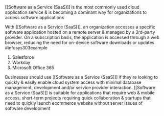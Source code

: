 [[Software as a Service (SaaS)]] is the most commonly used cloud application service & is becoming a dominant way for organizations to access software applications

With [[Software as a Service (SaaS)]], an organization accesses a specific software application hosted on a remote server & managed by a 3rd-party provider. On a subscription basis, the application is accessed through a web browser, reducing the need for on-device software downloads or updates.
#infosys303example 
1. Salesforce
2. Workday
3. Microsoft Office 365

Businesses should use [[Software as a Service (SaaS)]] if they're looking to quickly & easily enable cloud system access with minimal database management, development and/or service provider interaction. [[Software as a Service (SaaS)]] is suitable for applications that require web & mobile access, short-term projects requiring quick collaboration & startups that need to quickly launch ecommerce website without server issues of software development